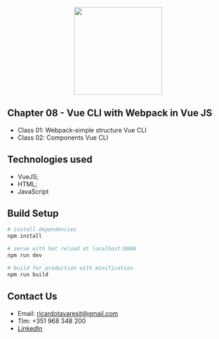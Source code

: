 <p align="center"><img src="https://www.vectorlogo.zone/logos/vuejs/vuejs-ar21.svg" width="200px"></p>

<h2>Chapter 08 - Vue CLI with Webpack in Vue JS</h2>

- Class 01: Webpack-simple structure Vue CLI
- Class 02: Components Vue CLI

## Technologies used

- VueJS;
- HTML;
- JavaScript


## Build Setup

``` bash
# install dependencies
npm install

# serve with hot reload at localhost:8080
npm run dev

# build for production with minification
npm run build
```

## Contact Us

- Email: ricardotavaresit@gmail.com
- Tlm: +351 968 348 200
- [LinkedIn](https://www.linkedin.com/in/ricardotavaresit/)
